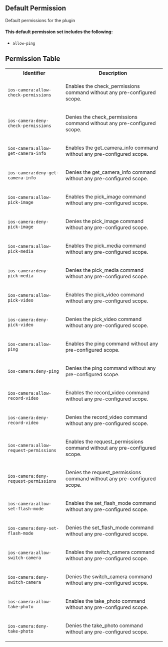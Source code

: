 ## Default Permission

Default permissions for the plugin

#### This default permission set includes the following:

- `allow-ping`

## Permission Table

<table>
<tr>
<th>Identifier</th>
<th>Description</th>
</tr>


<tr>
<td>

`ios-camera:allow-check-permissions`

</td>
<td>

Enables the check_permissions command without any pre-configured scope.

</td>
</tr>

<tr>
<td>

`ios-camera:deny-check-permissions`

</td>
<td>

Denies the check_permissions command without any pre-configured scope.

</td>
</tr>

<tr>
<td>

`ios-camera:allow-get-camera-info`

</td>
<td>

Enables the get_camera_info command without any pre-configured scope.

</td>
</tr>

<tr>
<td>

`ios-camera:deny-get-camera-info`

</td>
<td>

Denies the get_camera_info command without any pre-configured scope.

</td>
</tr>

<tr>
<td>

`ios-camera:allow-pick-image`

</td>
<td>

Enables the pick_image command without any pre-configured scope.

</td>
</tr>

<tr>
<td>

`ios-camera:deny-pick-image`

</td>
<td>

Denies the pick_image command without any pre-configured scope.

</td>
</tr>

<tr>
<td>

`ios-camera:allow-pick-media`

</td>
<td>

Enables the pick_media command without any pre-configured scope.

</td>
</tr>

<tr>
<td>

`ios-camera:deny-pick-media`

</td>
<td>

Denies the pick_media command without any pre-configured scope.

</td>
</tr>

<tr>
<td>

`ios-camera:allow-pick-video`

</td>
<td>

Enables the pick_video command without any pre-configured scope.

</td>
</tr>

<tr>
<td>

`ios-camera:deny-pick-video`

</td>
<td>

Denies the pick_video command without any pre-configured scope.

</td>
</tr>

<tr>
<td>

`ios-camera:allow-ping`

</td>
<td>

Enables the ping command without any pre-configured scope.

</td>
</tr>

<tr>
<td>

`ios-camera:deny-ping`

</td>
<td>

Denies the ping command without any pre-configured scope.

</td>
</tr>

<tr>
<td>

`ios-camera:allow-record-video`

</td>
<td>

Enables the record_video command without any pre-configured scope.

</td>
</tr>

<tr>
<td>

`ios-camera:deny-record-video`

</td>
<td>

Denies the record_video command without any pre-configured scope.

</td>
</tr>

<tr>
<td>

`ios-camera:allow-request-permissions`

</td>
<td>

Enables the request_permissions command without any pre-configured scope.

</td>
</tr>

<tr>
<td>

`ios-camera:deny-request-permissions`

</td>
<td>

Denies the request_permissions command without any pre-configured scope.

</td>
</tr>

<tr>
<td>

`ios-camera:allow-set-flash-mode`

</td>
<td>

Enables the set_flash_mode command without any pre-configured scope.

</td>
</tr>

<tr>
<td>

`ios-camera:deny-set-flash-mode`

</td>
<td>

Denies the set_flash_mode command without any pre-configured scope.

</td>
</tr>

<tr>
<td>

`ios-camera:allow-switch-camera`

</td>
<td>

Enables the switch_camera command without any pre-configured scope.

</td>
</tr>

<tr>
<td>

`ios-camera:deny-switch-camera`

</td>
<td>

Denies the switch_camera command without any pre-configured scope.

</td>
</tr>

<tr>
<td>

`ios-camera:allow-take-photo`

</td>
<td>

Enables the take_photo command without any pre-configured scope.

</td>
</tr>

<tr>
<td>

`ios-camera:deny-take-photo`

</td>
<td>

Denies the take_photo command without any pre-configured scope.

</td>
</tr>
</table>
